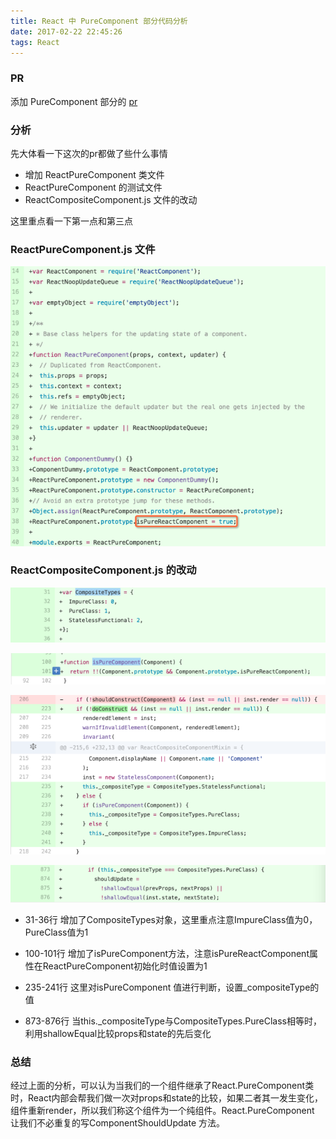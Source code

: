 ```yaml
---
title: React 中 PureComponent 部分代码分析
date: 2017-02-22 22:45:26
tags: React
---
```


### PR

添加 PureComponent 部分的 [pr](https://github.com/facebook/react/pull/7195/commits/aab1fd6e6af43aacb36f2e2006d3fc9245e064ec)

### 分析

先大体看一下这次的pr都做了些什么事情

- 增加 ReactPureComponent 类文件
- ReactPureComponent 的测试文件
- ReactCompositeComponent.js 文件的改动

这里重点看一下第一点和第三点

### ReactPureComponent.js 文件

![0](reactpurecomponent/0.png)

### ReactCompositeComponent.js 的改动

![1](reactpurecomponent/1.png "图(1)")

![2](reactpurecomponent/2.png "图(2)")

![3](reactpurecomponent/3.png "图(3)")

![4](reactpurecomponent/4.png "图(4)")

- 31-36行 增加了CompositeTypes对象，这里重点注意ImpureClass值为0，PureClass值为1

- 100-101行 增加了isPureComponent方法，注意isPureReactComponent属性在ReactPureComponent初始化时值设置为1

- 235-241行 这里对isPureComponent 值进行判断，设置_compositeType的值

- 873-876行 当this._compositeType与CompositeTypes.PureClass相等时，利用shallowEqual比较props和state的先后变化

### 总结

经过上面的分析，可以认为当我们的一个组件继承了React.PureComponent类时，React内部会帮我们做一次对props和state的比较，如果二者其一发生变化，组件重新render，所以我们称这个组件为一个纯组件。React.PureComponent 让我们不必重复的写ComponentShouldUpdate 方法。
